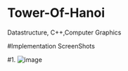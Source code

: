 # Tower-Of-Hanoi
Datastructure, C++,Computer Graphics

#Implementation ScreenShots

#1.
![image](https://user-images.githubusercontent.com/41635465/140608787-17c48007-b9fc-4aef-b7e6-7bc19a5bafcd.png)



